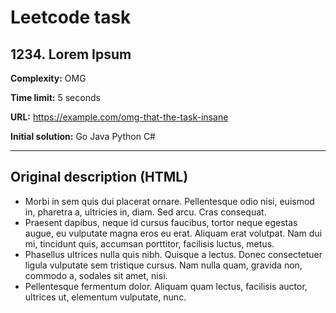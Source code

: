 # Leetcode task 

## 1234. Lorem Ipsum

**Complexity:** 
OMG

**Time limit:**
5 seconds

**URL:** 
https://example.com/omg-that-the-task-insane

**Initial solution:**
Go
Java
Python
C#

---
## Original description (HTML)

<p>
<ul>
	<li>Morbi in sem quis dui placerat ornare. Pellentesque odio nisi, euismod in, pharetra a, ultricies in, diam. Sed arcu. Cras consequat.</li>
	<li>Praesent dapibus, neque id cursus faucibus, tortor neque egestas augue, eu vulputate magna eros eu erat. Aliquam erat volutpat. Nam dui mi, tincidunt quis, accumsan porttitor, facilisis luctus, metus.</li>
	<li>Phasellus ultrices nulla quis nibh. Quisque a lectus. Donec consectetuer ligula vulputate sem tristique cursus. Nam nulla quam, gravida non, commodo a, sodales sit amet, nisi.</li>
	<li>Pellentesque fermentum dolor. Aliquam quam lectus, facilisis auctor, ultrices ut, elementum vulputate, nunc.</li>
</ul>
</p>